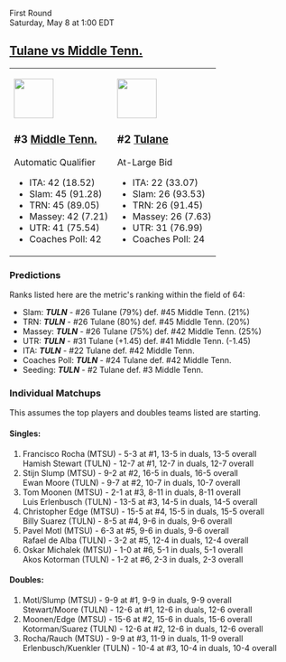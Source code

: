 First Round  
Saturday, May 8 at 1:00 EDT
## [Tulane vs Middle Tenn.](https://www.ncaa.com/game/5833399) 

<table><tr><td>  

<a href="../index.md"><img src="https://www.ncaa.com/sites/default/files/images/logos/schools/m/middle-tenn.70.png" width="70" height="70" /></a>  

<h3>#3 <a href="../index.md">Middle Tenn.</a></h3>  

Automatic Qualifier  
- ITA: 42 (18.52)  
- Slam: 45 (91.28)  
- TRN: 45 (89.05)  
- Massey: 42 (7.21)  
- UTR: 41 (75.54)  
- Coaches Poll: 42  

</td><td>  

<a href="../index.md"><img src="https://www.ncaa.com/sites/default/files/images/logos/schools/t/tulane.70.png" width="70" height="70" /></a>  

<h3>#2 <a href="../index.md">Tulane</a></h3>  

At-Large Bid  
- ITA: 22 (33.07)  
- Slam: 26 (93.53)  
- TRN: 26 (91.45)  
- Massey: 26 (7.63)  
- UTR: 31 (76.99)  
- Coaches Poll: 24  

</td></tr></table>  

### Predictions  

Ranks listed here are the metric's ranking within the field of 64:  
- Slam: ***TULN*** - #26 Tulane (79%) def. #45 Middle Tenn. (21%)  
- TRN: ***TULN*** - #26 Tulane (80%) def. #45 Middle Tenn. (20%)  
- Massey: ***TULN*** - #26 Tulane (75%) def. #42 Middle Tenn. (25%)  
- UTR: ***TULN*** - #31 Tulane (+1.45) def. #41 Middle Tenn. (-1.45)  
- ITA: ***TULN*** - #22 Tulane def. #42 Middle Tenn.  
- Coaches Poll: ***TULN*** - #24 Tulane def. #42 Middle Tenn.  
- Seeding: ***TULN*** - #2 Tulane def. #3 Middle Tenn.  

### Individual Matchups  

This assumes the top players and doubles teams listed are starting.  

#### Singles:  
1. Francisco Rocha (MTSU) - 5-3 at #1, 13-5 in duals, 13-5 overall  
   Hamish Stewart (TULN) - 12-7 at #1, 12-7 in duals, 12-7 overall
2. Stijn Slump (MTSU) - 9-2 at #2, 16-5 in duals, 16-5 overall  
   Ewan Moore (TULN) - 9-7 at #2, 10-7 in duals, 10-7 overall
3. Tom Moonen (MTSU) - 2-1 at #3, 8-11 in duals, 8-11 overall  
   Luis Erlenbusch (TULN) - 13-5 at #3, 14-5 in duals, 14-5 overall
4. Christopher Edge (MTSU) - 15-5 at #4, 15-5 in duals, 15-5 overall  
   Billy Suarez (TULN) - 8-5 at #4, 9-6 in duals, 9-6 overall
5. Pavel Motl (MTSU) - 6-3 at #5, 9-6 in duals, 9-6 overall  
   Rafael de Alba (TULN) - 3-2 at #5, 12-4 in duals, 12-4 overall
6. Oskar Michalek (MTSU) - 1-0 at #6, 5-1 in duals, 5-1 overall  
   Akos Kotorman (TULN) - 1-2 at #6, 2-3 in duals, 2-3 overall

#### Doubles:  
1. Motl/Slump (MTSU) - 9-9 at #1, 9-9 in duals, 9-9 overall  
   Stewart/Moore (TULN) - 12-6 at #1, 12-6 in duals, 12-6 overall
2. Moonen/Edge (MTSU) - 15-6 at #2, 15-6 in duals, 15-6 overall  
   Kotorman/Suarez (TULN) - 12-6 at #2, 12-6 in duals, 12-6 overall
3. Rocha/Rauch (MTSU) - 9-9 at #3, 11-9 in duals, 11-9 overall  
   Erlenbusch/Kuenkler (TULN) - 10-4 at #3, 10-4 in duals, 10-4 overall